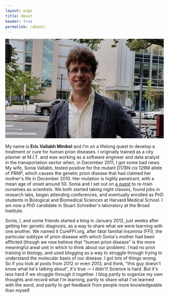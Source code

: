 ```yaml
---
layout: page
title: About
header: true
permalink: /about/
---
```


![Eric Minikel](/imgs/e-2015-09-10-800x500.png)

My name is **Eric Vallabh Minikel** and I’m on a lifelong quest to develop a treatment or cure for human prion diseases. I originally trained as a city planner at M.I.T. and was working as a software engineer and data analyst in the transportation sector when, in December 2011, I got some bad news. My wife, Sonia Vallabh, tested positive for the mutant D178N *cis* 129M allele of *PRNP*, which causes the genetic prion disease that had claimed her mother's life in December 2010. Her mutation is highly penetrant, with a mean age of onset around 50. Sonia and I set out on [a quest](http://www.newyorker.com/books/page-turner/a-prion-love-story) to re-train ourselves as scientists. We both started taking night classes, found jobs in research labs, began attending conferences, and eventually enrolled as PhD students in Biological and Biomedical Sciences at Harvard Medical School. I am now a PhD candidate in Stuart Schreiber's laboratory at the Broad Institute.

Sonia, I, and some friends started a blog in January 2012, just weeks after getting her genetic diagnosis, as a way to share what we were learning with one another. We named it CureFFI.org, after fatal familial insomnia (FFI), the particular subtype of prion disease with which Sonia's mother had been afflicted (though we now believe that "human prion disease" is the more meaningful areal unit in which to think about our problem). I had no prior training in biology, and used blogging as a way to struggle through trying to understand the molecular basis of our disease. I got lots of things wrong. So if you look at posts from 2012 or even 2013, and think, "this guy doesn't know what he's talking about", it's true &mdash; I didn't! Science is hard. But it's less hard if we struggle through it together. I blog partly to organize my own thoughts and record what I'm learning, partly to share what I've learned with the word, and partly to get feedback from people more knowledgeable than myself.

